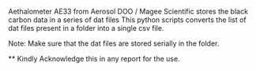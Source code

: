 Aethalometer AE33 from Aerosol DOO / Magee Scientific stores the black carbon data in a series of dat files 
This python scripts converts the list of dat files present in a folder into a single csv file.

Note: Make sure that the dat files are stored serially in the folder.

** Kindly Acknowledge this in any report for the use.
